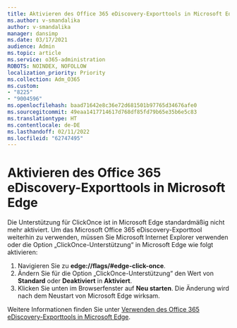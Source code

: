 ```yaml
---
title: Aktivieren des Office 365 eDiscovery-Exporttools in Microsoft Edge
ms.author: v-smandalika
author: v-smandalika
manager: dansimp
ms.date: 03/17/2021
audience: Admin
ms.topic: article
ms.service: o365-administration
ROBOTS: NOINDEX, NOFOLLOW
localization_priority: Priority
ms.collection: Adm_O365
ms.custom:
- "8225"
- "9004596"
ms.openlocfilehash: baad71642e8c36e72d681501b97765d34676afe0
ms.sourcegitcommit: 49eaa1417714617d768df85fd79b65e35b6e5c83
ms.translationtype: HT
ms.contentlocale: de-DE
ms.lasthandoff: 02/11/2022
ms.locfileid: "62747495"
---
```

# <a name="enable-the-office-365-ediscovery-export-tool-in-microsoft-edge"></a>Aktivieren des Office 365 eDiscovery-Exporttools in Microsoft Edge

Die Unterstützung für ClickOnce ist in Microsoft Edge standardmäßig nicht mehr aktiviert. Um das Microsoft Office 365 eDiscovery-Exporttool weiterhin zu verwenden, müssen Sie Microsoft Internet Explorer verwenden oder die Option „ClickOnce-Unterstützung“ in Microsoft Edge wie folgt aktivieren:

1. Navigieren Sie zu **edge://flags/#edge-click-once**.
2. Ändern Sie für die Option „ClickOnce-Unterstützung“ den Wert von **Standard** oder **Deaktiviert** in **Aktiviert**.
3. Klicken Sie unten im Browserfenster auf **Neu starten**. Die Änderung wird nach dem Neustart von Microsoft Edge wirksam.

Weitere Informationen finden Sie unter [Verwenden des Office 365 eDiscovery-Exporttools in Microsoft Edge](https://docs.microsoft.com/microsoft-365/compliance/configure-edge-to-export-search-results).


